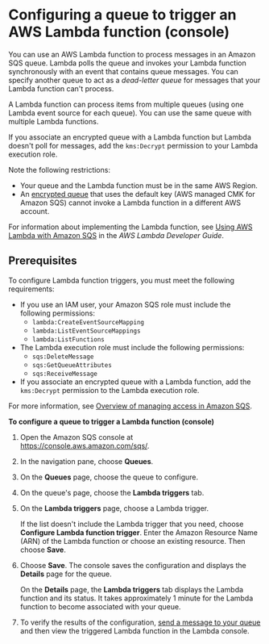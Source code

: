 # Configuring a queue to trigger an AWS Lambda function \(console\)<a name="sqs-configure-lambda-function-trigger"></a>

You can use an AWS Lambda function to process messages in an Amazon SQS queue\. Lambda polls the queue and invokes your Lambda function synchronously with an event that contains queue messages\. You can specify another queue to act as a *dead\-letter queue* for messages that your Lambda function can't process\. 

A Lambda function can process items from multiple queues \(using one Lambda event source for each queue\)\. You can use the same queue with multiple Lambda functions\.

If you associate an encrypted queue with a Lambda function but Lambda doesn't poll for messages, add the `kms:Decrypt` permission to your Lambda execution role\.

Note the following restrictions:
+ Your queue and the Lambda function must be in the same AWS Region\.
+ An [encrypted queue](sqs-server-side-encryption.md) that uses the default key \(AWS managed CMK for Amazon SQS\) cannot invoke a Lambda function in a different AWS account\.

For information about implementing the Lambda function, see [Using AWS Lambda with Amazon SQS](https://docs.aws.amazon.com/lambda/latest/dg/with-sqs.html) in the *AWS Lambda Developer Guide*\.

## Prerequisites<a name="configure-lambda-function-trigger-prerequisites"></a>

To configure Lambda function triggers, you must meet the following requirements:
+ If you use an IAM user, your Amazon SQS role must include the following permissions:
  + `lambda:CreateEventSourceMapping`
  + `lambda:ListEventSourceMappings`
  + `lambda:ListFunctions`
+ The Lambda execution role must include the following permissions:
  + `sqs:DeleteMessage`
  + `sqs:GetQueueAttributes`
  + `sqs:ReceiveMessage`
+ If you associate an encrypted queue with a Lambda function, add the `kms:Decrypt` permission to the Lambda execution role\.

For more information, see [Overview of managing access in Amazon SQS](sqs-overview-of-managing-access.md)\.

**To configure a queue to trigger a Lambda function \(console\)**

1. Open the Amazon SQS console at [https://console\.aws\.amazon\.com/sqs/](https://console.aws.amazon.com/sqs/)\.

1. In the navigation pane, choose **Queues**\.

1. On the **Queues** page, choose the queue to configure\. 

1. On the queue's page, choose the **Lambda triggers** tab\.

1. On the **Lambda triggers** page, choose a Lambda trigger\.

   If the list doesn't include the Lambda trigger that you need, choose **Configure Lambda function trigger**\. Enter the Amazon Resource Name \(ARN\) of the Lambda function or choose an existing resource\. Then choose **Save**\.

1. Choose **Save**\. The console saves the configuration and displays the **Details** page for the queue\.

   On the **Details** page, the **Lambda triggers** tab displays the Lambda function and its status\. It takes approximately 1 minute for the Lambda function to become associated with your queue\.

1. To verify the results of the configuration, [send a message to your queue](sqs-using-send-messages.md) and then view the triggered Lambda function in the Lambda console\.